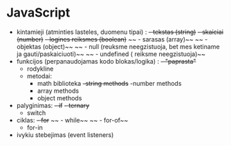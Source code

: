 # JavaScript

- kintamieji (atminties lasteles, duomenu tipai) :
    ~~- tekstas (string)~~
    ~~- skaiciai (number)~~
    ~~- logines reiksmes (boolean)~~
   ~~ - sarasas (array)~~
   ~~ - objektas (object)~~
   ~~ - null (reuksme neegzistuoja, bet mes ketiname ja gauti/paskaiciuoti)~~
   ~~ - undefined ( reiksme neegzistuoja)~~
- funkcijos (perpanaudojamas kodo blokas/logika) :
    ~~- "paprasta"~~
    - rodykline
    - metodai:
        - math biblioteka
        ~~-string methods~~
        -number methods
        - array methods
        - object methods
- palyginimas:
    ~~- if~~
    ~~- ternary~~
    - switch
- ciklas:
    ~~- for~~
   ~~ - while~~
  ~~  - for-of~~
    - for-in
- ivykiu stebejimas (event listeners)
